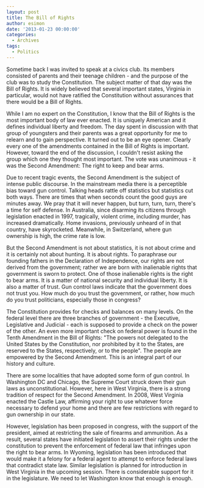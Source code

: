 ```yaml
---
layout: post
title: The Bill of Rights
author: esimon
date: '2013-01-23 00:00:00'
categories:
  - Archives
tags:
  - Politics
---
```

Sometime back I was invited to speak at a civics club. Its members consisted of parents and their teenage children - and the purpose of the club was to study the Constitution. The subject matter of that day was the Bill of Rights. It is widely believed that several important states, Virginia in particular, would not have ratified the Constitution without assurances that there would be a Bill of Rights. 

While I am no expert on the Constitution, I know that the Bill of Rights is the most important body of law ever enacted. It is uniquely American and it defines individual liberty and freedom. The day spent in discussion with that group of youngsters and their parents was a great opportunity for me to relearn and to gain perspective. It turned out to be an eye opener. Clearly every one of the amendments contained in the Bill of Rights is important. However, toward the end of the discussion, I couldn't resist asking the group which one they thought most important. The vote was unanimous - it was the Second Amendment: The right to keep and bear arms. 

Due to recent tragic events, the Second Amendment is the subject of intense public discourse. In the mainstream media there is a perceptible bias toward gun control. Talking heads rattle off statistics but statistics cut both ways. There are times that when seconds count the good guys are minutes away. We pray that it will never happen, but turn, turn, turn, there's a time for self defense. In Australia, since disarming its citizens through legislation enacted in 1997, tragically, violent crime, including murder, has increased dramatically. Home invasions, previously unheard of in that country, have skyrocketed. Meanwhile, in Switzerland, where gun ownership is high, the crime rate is low. 

But the Second Amendment is not about statistics, it is not about crime and it is certainly not about hunting. It is about rights. To paraphrase our founding fathers in the Declaration of Independence, our rights are not derived from the government; rather we are born with inalienable rights that government is sworn to protect. One of those inalienable rights is the right to bear arms. It is a matter of national security and individual liberty. It is also a matter of trust. Gun control laws indicate that the government does not trust you. How much do you trust the government, or rather, how much do you trust politicians, especially those in congress? 

The Constitution provides for checks and balances on many levels. On the federal level there are three branches of government - the Executive, Legislative and Judicial - each is supposed to provide a check on the power of the other. An even more important check on federal power is found in the Tenth Amendment in the Bill of Rights: "The powers not delegated to the United States by the Constitution, nor prohibited by it to the States, are reserved to the States, respectively, or to the people". The people are empowered by the Second Amendment. This is an integral part of our history and culture. 

There are some localities that have adopted some form of gun control. In Washington DC and Chicago, the Supreme Court struck down their gun laws as unconstitutional. However, here in West Virginia, there is a strong tradition of respect for the Second Amendment. In 2008, West Virginia enacted the Castle Law, affirming your right to use whatever force necessary to defend your home and there are few restrictions with regard to gun ownership in our state. 

However, legislation has been proposed in congress, with the support of the president, aimed at restricting the sale of firearms and ammunition. As a result, several states have initiated legislation to assert their rights under the constitution to prevent the enforcement of federal law that infringes upon the right to bear arms. In Wyoming, legislation has been introduced that would make it a felony for a federal agent to attempt to enforce federal laws that contradict state law. Similar legislation is planned for introduction in West Virginia in the upcoming session. There is considerable support for it in the legislature. We need to let Washington know that enough is enough. 

